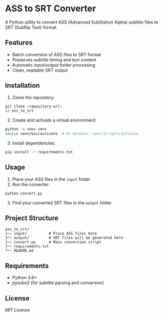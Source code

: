 # ASS to SRT Converter

A Python utility to convert ASS (Advanced SubStation Alpha) subtitle files to SRT (SubRip Text) format.

## Features

- Batch conversion of ASS files to SRT format
- Preserves subtitle timing and text content
- Automatic input/output folder processing
- Clean, readable SRT output

## Installation

1. Clone the repository:
```bash
git clone <repository-url>
cd ass_to_srt
```

2. Create and activate a virtual environment:
```bash
python -m venv venv
source venv/bin/activate  # On Windows: venv\Scripts\activate
```

3. Install dependencies:
```bash
pip install -r requirements.txt
```

## Usage

1. Place your ASS files in the `input` folder
2. Run the converter:
```bash
python convert.py
```
3. Find your converted SRT files in the `output` folder

## Project Structure

```
ass_to_srt/
├── input/          # Place ASS files here
├── output/         # SRT files will be generated here
├── convert.py      # Main conversion script
├── requirements.txt
└── README.md
```

## Requirements

- Python 3.6+
- pysubs2 (for subtitle parsing and conversion)

## License

MIT License 